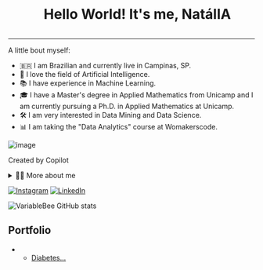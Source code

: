 <!--título-->
<div id="user-content-toc">
  <ul align="center">
    <summary><h1 style="display: inline-block">Hello World! It's me, NatálIA</h1></summary>
</div>
    
<!-- Presentation -->
---
A little bout myself:
* 🇧🇷 I am Brazilian and currently live in Campinas, SP.
* 🤖 I love the field of Artificial Intelligence.
* 📚 I have experience in Machine Learning.
* 🎓 I have a Master's degree in Applied Mathematics from Unicamp and I am currently pursuing a Ph.D. in Applied Mathematics at Unicamp.
* 🛠️ I am very interested in Data Mining and Data Science.
* 📊 I am taking the "Data Analytics" course at Womakerscode.

![image](https://github.com/natreis02/nataliareis/assets/89528948/323e14e7-d3f2-4de6-83a0-00338f7dcf3a)

Created by Copilot

</p>

<!-- Dropdown -->
<details>
  <summary>👨‍💻 More about me</summary>

  - 💬 I am 27 years old, currently living in Brazil. I have experience in English and work with Python, Data Analysis, Data visualization and Machine Learning. I have multidisciplinary training in mathematics with application in biology.
</details>

<!-- Links -->
[![Instagram](https://img.shields.io/badge/Instagram-E4405F?style=for-the-badge&logo=instagram&logoColor=white)](https://www.instagram.com/natfrareis/)
[![LinkedIn](https://img.shields.io/badge/LinkedIn-0077B5?style=for-the-badge&logo=linkedin&logoColor=white)](https://www.linkedin.com/in//)

<!-- GithubStats -->
![VariableBee GitHub stats](https://github-readme-stats.vercel.app/api?username=natreis02&show_icons=true&theme=gotham)

## Portfolio
- - [Diabetes...](https://github.com/nataliareis/...)
    
